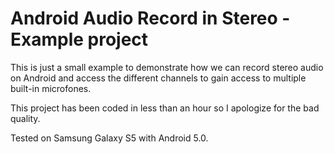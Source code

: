 # Android Audio Record in Stereo - Example project
This is just a small example to demonstrate how we can record stereo audio on Android and access the different channels
to gain access to multiple built-in microfones.


This project has been coded in less than an hour so I apologize for the bad quality.  


Tested on Samsung Galaxy S5 with Android 5.0. 